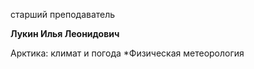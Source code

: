 старший преподаватель



**Лукин Илья Леонидович**

Арктика: климат и погода
	*Физическая метеорология